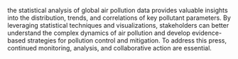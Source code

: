 the statistical analysis of global air pollution data provides valuable insights into the distribution, trends, and correlations of key pollutant parameters. By leveraging statistical techniques and visualizations, stakeholders can better understand the complex dynamics of air pollution and develop evidence-based strategies for pollution control and mitigation. To address this press, continued monitoring, analysis, and collaborative action are essential.
